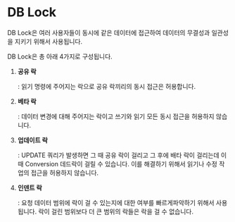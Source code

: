 # DB Lock

DB Lock은 여러 사용자들이 동시에 같은 데이터에 접근하여 데이터의 무결성과 일관성을 지키기 위해서 사용됩니다.

DB Lock은 총 아래 4가지로 구성됩니다.

1. **공유 락**
    
    : 읽기 명령에 주어지는 락으로 공유 락끼리의 동시 접근은 허용합니다.
    
2. **베타 락**
    
    : 데이터 변경에 대해 주어지는 락이고 쓰기와 읽기 모든 동시 접근을 허용하지 않습니다.
    
3. **업데이트 락**
    
    : UPDATE 쿼리가 발생하면 그 때 공유 락이 걸리고 그 후에 배타 락이 걸리는데 이 때 Conversion 데드락이 걸릴 수 있습니다. 이를 해결하기 위해서 읽기나 수정 작업의 접근을 허용하지 않습니다.
    
4. **인덴트 락**
    
    : 요청 데이터 범위에 락이 걸 수 있는지에 대한 여부를 빠르게파악하기 위해서 사용됩니다. 락이 걸린 범위보다 더 큰 범위의 락들은 락을 걸 수 없습니다.
